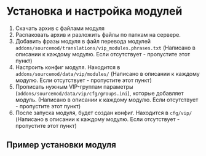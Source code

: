 # Установка и настройка модулей

1. Скачать архив с файлами модуля
2. Распаковать архив и разложить файлы по папкам на сервере.
3. Добавить фразы модуля в файл перевода модулей `addons/sourcemod/translations/vip_modules.phrases.txt` (Написано в описании к каждому модулю. Если отсутствует - пропустите этот пункт)
4. Настроить конфиг модуля. Находится в `addons/sourcemod/data/vip/modules/`  (Написано в описании к каждому модулю. Если отсутствует - пропустите этот пункт)
5. Прописать нужным VIP-группам параметры (`addons/sourcemod/data/vip/cfg/groups.ini`), которые добавляет модуль. (Написано в описании к каждому модулю. Если отсутствует - пропустите этот пункт)
6. После запуска модуля, будет создан конфиг. Находится в `cfg/vip/` (Написано в описании к каждому модулю. Если отсутствует - пропустите этот пункт)


## Пример установки модуля


